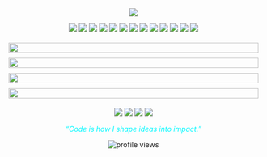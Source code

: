 <!-- GitHub README (Electric Theme Refined: Fixed Heights, Readable Titles, No Horizontal Lines) -->
<div align="center">
  <img src="https://readme-typing-svg.herokuapp.com?font=Fira+Code&duration=3000&pause=800&color=00F9FF&center=true&vCenter=true&width=800&lines=Hi%2C+I'm+Dmytro+Zuiev!;Full-Stack+Dev+%7C+AI+Builder+%7C+42+London+%26+Northcoders" />
</div>
<p align="center">
  <img src="https://img.shields.io/badge/JavaScript-%23F7DF1E?style=flat&logo=javascript&logoColor=black" />
  <img src="https://img.shields.io/badge/TypeScript-%23007ACC?style=flat&logo=typescript&logoColor=white" />
  <img src="https://img.shields.io/badge/Node.js-%23339933?style=flat&logo=node.js&logoColor=white" />
  <img src="https://img.shields.io/badge/Express-%23000000?style=flat&logo=express&logoColor=white" />
  <img src="https://img.shields.io/badge/PostgreSQL-%23316192?style=flat&logo=postgresql&logoColor=white" />
  <img src="https://img.shields.io/badge/PostGIS-%230074A8?style=flat&logo=postgis&logoColor=white" />
  <img src="https://img.shields.io/badge/Supabase-3ECF8E?style=flat&logo=supabase&logoColor=white" />
  <img src="https://img.shields.io/badge/Firebase-%23FFCA28?style=flat&logo=firebase&logoColor=black" />
  <img src="https://img.shields.io/badge/Render-%23000000?style=flat&logo=render&logoColor=white" />
  <img src="https://img.shields.io/badge/Netlify-%2300C7B7?style=flat&logo=netlify&logoColor=white" />
  <img src="https://img.shields.io/badge/GitHub%20Actions-%232671E5?style=flat&logo=githubactions&logoColor=white" />
  <img src="https://img.shields.io/badge/OpenAI-%2341424B?style=flat&logo=openai&logoColor=white" />
  <img src="https://img.shields.io/badge/Claude-Antropic-blueviolet?style=flat" />
</p>
<div align="center">
  <div style="display: flex; flex-wrap: wrap; justify-content: center;">
    <div style="flex: 1; min-width: 300px; margin: 5px;">
      <img src="https://github-readme-stats.vercel.app/api?username=zdvman&show_icons=true&theme=tokyonight&hide=stars&count_private=true&hide_border=true" width="100%" />
    </div>
    <div style="flex: 1; min-width: 300px; margin: 5px;">
      <img src="https://streak-stats.demolab.com?user=zdvman&theme=tokyonight&date_format=M%20j%5B%2C%20Y%5D&hide_border=true" width="100%" />
    </div>
    <div style="flex: 1; min-width: 300px; margin: 5px;">
      <img src="https://github-readme-stats.vercel.app/api/top-langs/?username=zdvman&layout=compact&theme=tokyonight&hide_border=true" width="100%" />
    </div>
    <div style="flex: 1; min-width: 300px; margin: 5px;">
      <img src="https://github-profile-trophy.vercel.app/?username=zdvman&theme=tokyonight&margin-w=8&margin-h=8&column=4&no-frame=true" width="100%" />
    </div>
  </div>
</div>
<p align="center">
  <a href="mailto:zuyevdmytro@gmail.com"><img src="https://img.icons8.com/ios-filled/24/ffffff/gmail.png"/></a>
  <a href="https://github.com/zdvman"><img src="https://img.icons8.com/ios-filled/24/ffffff/github.png"/></a>
  <a href="https://linkedin.com/in/zdvman"><img src="https://img.icons8.com/ios-filled/24/ffffff/linkedin.png"/></a>
  <a href="https://instagram.com/zdvman"><img src="https://img.icons8.com/ios-filled/24/ffffff/instagram-new.png"/></a>
</p>
<p align="center"><i style="color:#00F9FF">“Code is how I shape ideas into impact.”</i></p>
<p align="center">
  <img src="https://komarev.com/ghpvc/?username=zdvman&style=flat-square&color=00F9FF" alt="profile views" />
</p>
